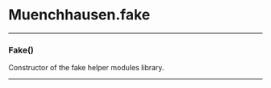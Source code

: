 # Muenchhausen.fake





* * *

### Fake() 

Constructor of the fake helper modules library.




* * *










